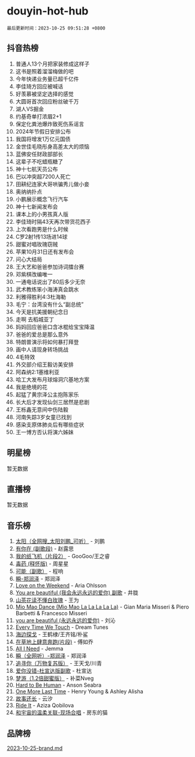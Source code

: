 # douyin-hot-hub

`最后更新时间：2023-10-25 09:51:28 +0800`

## 抖音热榜

1. 普通人13个月把家装修成这样子
1. 这书是照着溜溜梅做的吧
1. 今年快递业务量已超千亿件
1. 李佳琦方回应被喊话
1. 好羡慕被坚定选择的感觉
1. 大圆哥首次回应粉丝破千万
1. 湖人VS掘金
1. 约基奇单打浓眉2+1
1. 保定化粪池爆炸致死伤系谣言
1. 2024年节假日安排公布
1. 我国将增发1万亿元国债
1. 金世佳毛晓彤身高差太大的烦恼
1. 蓝佛安任财政部部长
1. 这辈子不吃蜡瓶糖了
1. 神十七航天员公布
1. 巴以冲突超7200人死亡
1. 田耕纪连家大哥哄骗秀儿做小妾
1. 奥纳纳扑点
1. 小鹏展示概念飞行汽车
1. 神十七新闻发布会
1. 课本上的小男孩真人版
1. 李佳琦时隔43天再次带货花西子
1. 上次看跑男是什么时候
1. C罗2射1传13场进14球
1. 甜蜜对唱玫瑰窃贼
1. 苹果10月31日还有发布会
1. 问心大结局
1. 王大艺和爸爸参加诗词擂台赛
1. 邓紫棋改编唯一
1. 一通电话说出了80后多少无奈
1. 武术教练笨小海涛真会跳水
1. 利雅得胜利4:3杜海勒
1. 毛宁：台湾没有什么“副总统”
1. 今天是抗美援朝纪念日
1. 走啊 去稻城亚丁
1. 妈妈回应爸爸口含冰棍给宝宝降温
1. 爸爸的爱总是那么意外
1. 特朗普演示将如何暴打拜登
1. 画中人请现身转场挑战
1. 4毛特效
1. 外交部介绍王毅访美安排
1. 阿森纳2:1塞维利亚
1. 哈工大发布月球熔洞穴基地方案
1. 我是绝境的花
1. 起猛了黄宗泽公主抱陈家乐
1. 长大后才发现仙剑三居然是悲剧
1. 王栎鑫无意间中伤陆毅
1. 河南失踪3岁女童已找到
1. 感染支原体肺炎后有哪些症状
1. 王一博方否认将演六姊妹

## 明星榜

暂无数据

## 直播榜

暂无数据

## 音乐榜

1. [太阳（全网搜_太阳刘鹏_可听）](https://sf6-cdn-tos.douyinstatic.com/obj/tos-cn-ve-2774/ogWbyIQnlBFImVbeDocRdCIYtBHlbJXgfZMvgz) - 刘鹏
1. [有你在 (副歌段)](https://sf3-cdn-tos.douyinstatic.com/obj/tos-cn-ve-2774/o8zImmNsI8B0yfAW5FKAB1oBhkMAlIrwsZEi1V) - 赵露思
1. [我的纸飞机（片段2）](https://sf3-cdn-tos.douyinstatic.com/obj/tos-cn-ve-2774/oM2ZrKcg2CD5AeRB2gkeXOFB1IxAGJdZPazYHf) - GooGoo/王之睿
1. [毒药 (释怀版)](https://sf3-cdn-tos.douyinstatic.com/obj/tos-cn-ve-2774/oYILMEAzspdZBIzy4frJNB8ZHPHWAhiwowd4Ad) - 周星星
1. [可能（副歌）](https://sf6-cdn-tos.douyinstatic.com/obj/tos-cn-ve-2774/cde1731888894259b333569393c2fb51) - 程响
1. [瞬-郑润泽](https://sf3-cdn-tos.douyinstatic.com/obj/tos-cn-ve-2774/oYXHIohzvbNAzBhHgyksWpRM4bfkDsBdBDAynw) - 郑润泽
1. [Love on the Weekend](https://sf6-cdn-tos.douyinstatic.com/obj/tos-cn-ve-2774/o4tVQen5ZtBZEMlD1CDIepBC2OigkU1KQkb1vd) - Aria Ohlsson
1. [You are beautiful (我会永远永远的爱你) 副歌](https://sf6-cdn-tos.douyinstatic.com/obj/tos-cn-ve-2774/o4NlnjbBAIAhg5wOCWzJoyMzkIqGxYsR7f3W4Q) - 井胧
1. [山茶花读不懂白玫瑰](https://sf6-cdn-tos.douyinstatic.com/obj/tos-cn-ve-2774/osfn8B7DktrRHEPJgPCfDbw7QDQEkwC16BxZg9) - 王为
1. [Mio Mao Dance (Mio Mao La La La La La)](https://sf3-cdn-tos.douyinstatic.com/obj/tos-cn-ve-2774/owhJZ1sWIABNvU3gOxlwztm0oAfMK58zHXT8GM) - Gian Maria Misseri & Piero Barbetti & Francesco Misseri
1. [you are beautiful (永远永远的爱你)](https://sf6-cdn-tos.douyinstatic.com/obj/tos-cn-ve-2774/7f5e088a940e42b487e76fd10d0ffcfd) - 刘沁
1. [Every Time We Touch](https://sf6-cdn-tos.douyinstatic.com/obj/tos-cn-ve-2774/ogN6lUKQeBBfEVhIOMikG1CcJjugxk1tztZyhP) - Dream Tunes
1. [海边探戈](https://sf3-cdn-tos.douyinstatic.com/obj/tos-cn-ve-2774/os9gE0VQCGqt6VQkZDyBBYvfSDY0QFe3vVmubn) - 王鹤棣/王齐铭/朴鲨
1. [在草地上肆意奔跑(片段)](https://sf3-cdn-tos.douyinstatic.com/obj/tos-cn-ve-2774/8831d494742f45dabdfa8adb8b817259) - 傅如乔
1. [All I Need](https://sf6-cdn-tos.douyinstatic.com/obj/tos-cn-ve-2774/e8b55ca1d1fa4f90a60c22b8ece170ac) - Jemma
1. [瞬（全网听）-郑润泽](https://sf3-cdn-tos.douyinstatic.com/obj/tos-cn-ve-2774/o4Vb9eJZClCZTnRQYy0BRSeHGrDtrkrQgIBvQt) - 郑润泽
1. [追寻你（万物复苏版）](https://sf6-cdn-tos.douyinstatic.com/obj/tos-cn-ve-2774/oYeAZJsbjIDit9APmBg8u6uDUQnHmoCf3gbo74) - 王天戈/川青
1. [爱你没错-杜宣达版副歌](https://sf3-cdn-tos.douyinstatic.com/obj/tos-cn-ve-2774/oUm8ctBZQfZQ4jUNWbseSYV0lZDsWn6LCODgCB) - 杜宣达
1. [梦游（1.2倍甜蜜版）](https://sf6-cdn-tos.douyinstatic.com/obj/tos-cn-ve-2774/o4gyAUm8hwufoEABmwVIiQtHsFuGzAEEWtNMzo) - 补菜Nveg
1. [Hard to Be Human](https://sf6-cdn-tos.douyinstatic.com/obj/tos-cn-ve-2774/oQItaej4rB1rBfnJUbKPlQOgDWvSUWRy814CZl) - Anson Seabra
1. [One More Last Time](https://sf3-cdn-tos.douyinstatic.com/obj/tos-cn-ve-2774/oAzTlo0LUAdCAIhjktsKWcLAEUKmZwGcOoB1fy) - Henry Young & Ashley Alisha
1. [故事还长](https://sf6-cdn-tos.douyinstatic.com/obj/tos-cn-ve-2774/30a26758c8594f0ab81ac675c33ee2c5) - 云汐
1. [Ride It](https://sf3-cdn-tos.douyinstatic.com/obj/tos-cn-ve-2774/oMZDIYec6eQynQyWBQnCM11DZzkgnBPtBpD4bi) - Aziza Qobilova
1. [和宇宙的温柔关联-现场合唱](https://sf3-cdn-tos.douyinstatic.com/obj/tos-cn-ve-2774/o0hONGDYQBgk0e5bqDeQOonVmncA6tC2nBwZLT) - 房东的猫

## 品牌榜

[2023-10-25-brand.md](2023-10-25-brand.md)
